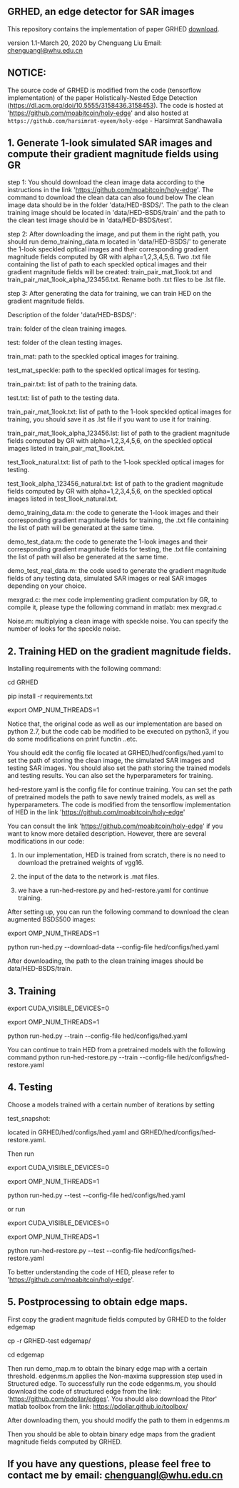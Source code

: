 ## GRHED, an edge detector for SAR images
This repository contains the implementation of paper GRHED [download](https://hal.archives-ouvertes.fr/hal-02424315/). 

version 1.1-March 20, 2020
by Chenguang Liu 
Email: chenguangl@whu.edu.cn


## NOTICE: 
The source code of GRHED is modified from the code (tensorflow implementation) of the paper Holistically-Nested Edge Detection (https://dl.acm.org/doi/10.5555/3158436.3158453). The code is hosted at 'https://github.com/moabitcoin/holy-edge'
and also hosted at `https://github.com/harsimrat-eyeem/holy-edge` - Harsimrat Sandhawalia

## 1. Generate 1-look simulated SAR images and compute their gradient magnitude fields using GR
step 1: You should download the clean image data according to the instructions in the link 'https://github.com/moabitcoin/holy-edge'. The command to download the clean data can also found below The clean image data should be in the folder 'data/HED-BSDS/'. The path to the clean training image should be located in 'data/HED-BSDS/train' and the path to the clean test image should be in 'data/HED-BSDS/test'.

step 2: After downloading the image, and put them in the right path, you should run demo_training_data.m located in 'data/HED-BSDS/' to generate the 1-look speckled optical images and their corresponding gradient magnitude fields computed by GR with alpha=1,2,3,4,5,6. Two .txt file containing the list of path to each speckled optical images and their gradient magnitude fields will be created: train_pair_mat_1look.txt and train_pair_mat_1look_alpha_123456.txt. Rename both .txt files to be .lst file.

step 3: After generating the data for training, we can train HED on the gradient magnitude fields.

Description of the folder 'data/HED-BSDS/':

train: folder of the clean training images.

test: folder of the clean testing images.

train_mat: path to the speckled optical images for training.

test_mat_speckle: path to the speckled optical images for testing.

train_pair.txt: list of path to the training data.

test.txt: list of path to the testing data.

train_pair_mat_1look.txt: list of path to the 1-look speckled optical images for training, you should save it as .lst file if you want to use it for training. 

train_pair_mat_1look_alpha_123456.lst: list of path to the gradient magnitude fields computed by GR with alpha=1,2,3,4,5,6, on the speckled optical images listed in train_pair_mat_1look.txt. 

test_1look_natural.txt: list of path to the 1-look speckled optical images for testing. 

test_1look_alpha_123456_natural.txt: list of path to the gradient magnitude fields computed by GR with alpha=1,2,3,4,5,6, on the speckled optical images listed in test_1look_natural.txt.

demo_training_data.m: the code to generate the 1-look images and their corresponding gradient magnitude fields for training, the .txt file containing the list of path will be generated at the same time.

demo_test_data.m: the code to generate the 1-look images and their corresponding gradient magnitude fields for testing, the .txt file containing the list of path will also be generated at the same time.

demo_test_real_data.m: the code used to generate the gradient magnitude fields of any testing data, simulated SAR images or real SAR images depending on your choice.

mexgrad.c: the mex code implementing gradient computation by GR, to compile it, please type the following command in matlab: 
mex mexgrad.c

Noise.m: multiplying a clean image with speckle noise. You can specify the number of looks for the speckle noise.

## 2. Training HED on the gradient magnitude fields.
Installing requirements with the following command:

cd GRHED

pip install -r requirements.txt

export OMP_NUM_THREADS=1

 Notice that, the original code as well as our implementation are based on python 2.7, but the code cab be modified to be executed on python3, if you do some modifications on print functin ..etc. 


You should edit the config file located at GRHED/hed/configs/hed.yaml to set the path of storing the clean image, the simulated SAR images and testing SAR images. You should also set the path storing the trained models and testing results. You can also set the hyperparameters for training.

hed-restore.yaml is the config file for continue training. You can set the path of pretrained models the path to save newly trained models, as well as hyperparameters.
The code is modified from the tensorflow implementation of HED in the link 'https://github.com/moabitcoin/holy-edge' 

You can consult the link 'https://github.com/moabitcoin/holy-edge' if you want to know more detailed description. However, there are several modifications in our code:

1. In our implementation, HED is trained from scratch, there is no need to download the pretrained weights of vgg16.

2. the input of the data to the network is .mat files.

3. we have a run-hed-restore.py and hed-restore.yaml for continue training.

After setting up, you can run the following command to download the clean augmented BSDS500 images:

export OMP_NUM_THREADS=1

python run-hed.py --download-data --config-file hed/configs/hed.yaml

After downloading, the path to the clean training images should be data/HED-BSDS/train.

## 3. Training
export CUDA_VISIBLE_DEVICES=0

export OMP_NUM_THREADS=1

python run-hed.py --train --config-file hed/configs/hed.yaml

You can continue to train HED from a pretrained models with the following command
python run-hed-restore.py --train --config-file hed/configs/hed-restore.yaml

## 4. Testing
Choose a models trained with a certain number of iterations by setting 

test_snapshot: 

located in GRHED/hed/configs/hed.yaml and GRHED/hed/configs/hed-restore.yaml.

Then run 

export CUDA_VISIBLE_DEVICES=0

export OMP_NUM_THREADS=1

python run-hed.py --test --config-file hed/configs/hed.yaml

or run

export CUDA_VISIBLE_DEVICES=0

export OMP_NUM_THREADS=1

python run-hed-restore.py --test --config-file hed/configs/hed-restore.yaml

To better understanding the code of HED, please refer to 'https://github.com/moabitcoin/holy-edge'.

## 5. Postprocessing to obtain edge maps.
First copy the gradient magnitude fields computed by GRHED to the folder edgemap

cp -r GRHED-test edgemap/

cd edgemap

Then run demo_map.m to obtain the binary edge map with a certain threshold.
edgenms.m applies the Non-maxima suppression step used in Structured edge. To successfully run the code edgenms.m, you should download the code of structured edge from the link: 'https://github.com/pdollar/edges'. You should also download the Pitor' matlab toolbox from the link: https://pdollar.github.io/toolbox/

After downloading them, you should modify the path to them in edgenms.m

Then you should be able to obtain binary edge maps from the gradient magnitude fields computed by GRHED.

## If you have any questions, please feel free to contact me by email: chenguangl@whu.edu.cn

